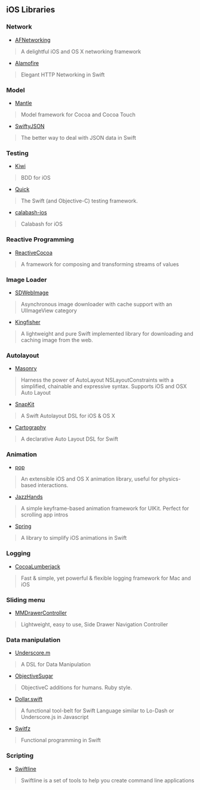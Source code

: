 ## iOS Libraries

### Network
* [AFNetworking](https://github.com/AFNetworking/AFNetworking)
> A delightful iOS and OS X networking framework

* [Alamofire](https://github.com/Alamofire/Alamofire)
> Elegant HTTP Networking in Swift

### Model
* [Mantle](https://github.com/Mantle/Mantle)
> Model framework for Cocoa and Cocoa Touch

* [SwiftyJSON](https://github.com/SwiftyJSON/SwiftyJSON)
> The better way to deal with JSON data in Swift

### Testing
* [Kiwi](https://github.com/kiwi-bdd/Kiwi)
> BDD for iOS

* [Quick](https://github.com/Quick/Quick)
> The Swift (and Objective-C) testing framework.

* [calabash-ios](https://github.com/calabash/calabash-ios)
> Calabash for iOS

### Reactive Programming
* [ReactiveCocoa](https://github.com/ReactiveCocoa/ReactiveCocoa)
> A framework for composing and transforming streams of values

### Image Loader
* [SDWebImage](https://github.com/rs/SDWebImage)
> Asynchronous image downloader with cache support with an UIImageView category

* [Kingfisher](https://github.com/onevcat/Kingfisher)
> A lightweight and pure Swift implemented library for downloading and caching image from the web.

### Autolayout
* [Masonry](https://github.com/SnapKit/Masonry)
> Harness the power of AutoLayout NSLayoutConstraints with a simplified, chainable and expressive syntax. Supports iOS and OSX Auto Layout

* [SnapKit](https://github.com/SnapKit/SnapKit)
> A Swift Autolayout DSL for iOS & OS X

* [Cartography](https://github.com/robb/Cartography)
> A declarative Auto Layout DSL for Swift

### Animation
* [pop](https://github.com/facebook/pop)
> An extensible iOS and OS X animation library, useful for physics-based interactions.

* [JazzHands](https://github.com/IFTTT/JazzHands)
> A simple keyframe-based animation framework for UIKit. Perfect for scrolling app intros

* [Spring](https://github.com/MengTo/Spring)
> A library to simplify iOS animations in Swift

### Logging
* [CocoaLumberjack](https://github.com/CocoaLumberjack/CocoaLumberjack)
> Fast & simple, yet powerful & flexible logging framework for Mac and iOS

### Sliding menu
* [MMDrawerController](https://github.com/mutualmobile/MMDrawerController)
> Lightweight, easy to use, Side Drawer Navigation Controller

### Data manipulation
* [Underscore.m](https://github.com/robb/Underscore.m)
> A DSL for Data Manipulation

* [ObjectiveSugar](https://github.com/supermarin/objectivesugar)
> ObjectiveC additions for humans. Ruby style.

* [Dollar.swift](https://github.com/ankurp/Dollar.swift)
> A functional tool-belt for Swift Language similar to Lo-Dash or Underscore.js in Javascript

* [Switfz](https://github.com/typelift/Swiftz)
> Functional programming in Swift

### Scripting
* [Swiftline](https://github.com/Swiftline/Swiftline)
> Swiftline is a set of tools to help you create command line applications
